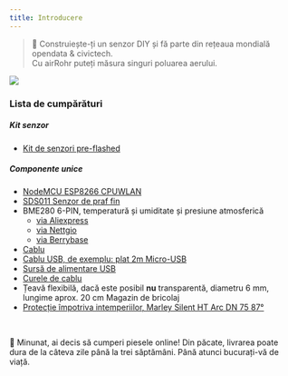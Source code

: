 ```yaml
---
title: Introducere
---
```

> 🚧 Construiește-ți un senzor DIY și fă parte din rețeaua mondială opendata &amp; civictech. <br> Cu airRohr puteți măsura singuri poluarea aerului.


<img src="..docsairrohrparticulate-materiale-particulate-materie-aer-calitate-senzor-kit.jpeg" loading="lazy">

### Lista de cumpărături
##### Kit senzor
* [Kit de senzori pre-flashed](https://nettigo.euproductsluftdaten-org-pl-kit-sds011-bme280)

##### Componente unice
* [NodeMCU ESP8266 CPUWLAN](https://www.aliexpress.comwholesale?groupsort=1&amp;SortType=price_asc&amp;SearchText=nodemcu+v3+esp8266+ch340)
* [SDS011 Senzor de praf fin](http://www.aliexpress.comwholesale?groupsort=1&amp;SortType=price_asc&amp;SearchText=sds011)
* BME280 6-PIN, temperatură și umiditate și presiune atmosferică
  - [via Aliexpress](https://www.aliexpress.comwholesale?catId=0&amp;initiative_id=SB_20200308040440&amp;SearchText=bme280+-5V++3.3V)
  - [via Nettgio](https://nettigo.euproductsmodule-pressure-humidity-and-temperature-sensor-bosch-bme280)
  - [via Berrybase](https://www.berrybase.debauelementesensoren-modulefeuchtigkeitbme680-breakout-board-4in1-sensor-f-252-r-temperatur-luftfeuchtigkeit-luftdruck-und-luftg-252-t)
* [Cablu](http://www.aliexpress.comwholesale?groupsort=1&amp;SortType=price_asc&amp;SearchText=Dupont+cablu+20cm+femelă-femelă)
* [Cablu USB, de exemplu: plat 2m Micro-USB](https://www.aliexpress.comwholesale?catId=0&amp;initiative_id=SB_20200308040708&amp;SearchText=micro+usb+bucată+cablu+2m)
* [Sursă de alimentare USB](https://www.aliexpress.comwholesale?catId=0&amp;initiative_id=SB_20200308040834&amp;SearchText=single+micro+usb+eu+power+supply)
* [Curele de cablu](https://www.aliexpress.comwholesale?catId=0&amp;initiative_id=SB_20200308040852&amp;SearchText=cable+curele)
* Țeavă flexibilă, dacă este posibil **nu** transparentă, diametru 6 mm, lungime aprox. 20 cm Magazin de bricolaj
* [Protecție împotriva intemperiilor, Marley Silent HT Arc DN 75 87°](https://www.bauhaus.inforohrsystememarley-ht-bogen-p13625028)


<br>

🙌 Minunat, ai decis să cumperi piesele online!
Din păcate, livrarea poate dura de la câteva zile până la trei săptămâni.
Până atunci bucurați-vă de viață️.
